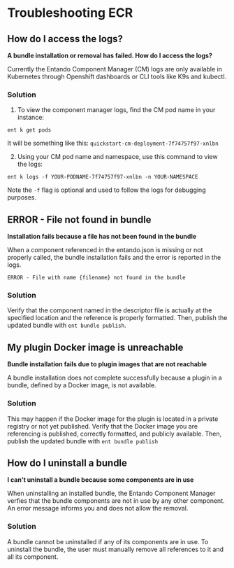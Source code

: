# Troubleshooting ECR

## How do I access the logs? 
**A bundle installation or removal has failed. How do I access the logs?**

Currently the Entando Component Manager (CM) logs are only available in Kubernetes through Openshift dashboards or CLI tools like K9s and kubectl.

### Solution
1. To view the component manager logs, find the CM pod name in your instance:
```
ent k get pods
```
It will be something like this: `quickstart-cm-deployment-7f74757f97-xnlbn`

2. Using your CM pod name and namespace, use this command to view the logs:
```
ent k logs -f YOUR-PODNAME-7f74757f97-xnlbn -n YOUR-NAMESPACE
```
Note the `-f` flag is optional and used to follow the logs for debugging purposes.

## ERROR - File not found in bundle
**Installation fails because a file has not been found in the bundle**

When a component referenced in the entando.json is missing or not properly called, the bundle installation fails and the error is reported in the logs.

```
ERROR - File with name {filename} not found in the bundle
```

### Solution

Verify that the component named in the descriptor file is actually at the specified location and the reference is properly formatted. Then, publish the updated bundle with `ent bundle publish`.

## My plugin Docker image is unreachable 
**Bundle installation fails due to plugin images that are not reachable**

A bundle installation does not complete successfully because a plugin in a bundle, defined by a Docker image, is not available. 

### Solution
This may happen if the Docker image for the plugin is located in a private registry or not yet published. Verify that the Docker image you are referencing is published, correctly formatted, and publicly available. Then, publish the updated bundle with `ent bundle publish`

## How do I uninstall a bundle 
**I can't uninstall a bundle because some components are in use**

When uninstalling an installed bundle, the Entando Component Manager verfies that the bundle components are not in use by any other component. An error message informs you and does not allow the removal. 

### Solution

A bundle cannot be uninstalled if any of its components are in use. To uninstall the bundle, the user must manually remove all references to it and all its component.